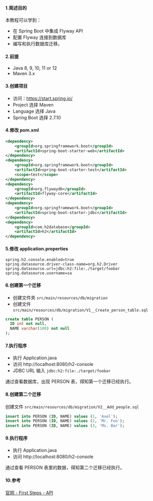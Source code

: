 #### 1.简述目的
本教程可以学到：    
* 在 Spring Boot 中集成 Flyway API
* 配置 Flyway 连接到数据库
* 编写和执行数据库迁移。

#### 2.前提
 * Java 8, 9, 10, 11 or 12
 * Maven 3.x
 
#### 3.创建项目
 * 访问：https://start.spring.io/
 * Project 选择 Maven
 * Language 选择 Java
 * Spring Boot 选择 2.7.10
  
#### 4.修改 pom.xml
```xml
<dependency>
    <groupId>org.springframework.boot</groupId>
    <artifactId>spring-boot-starter-web</artifactId>
</dependency>
<dependency>
    <groupId>org.springframework.boot</groupId>
    <artifactId>spring-boot-starter-test</artifactId>
    <scope>test</scope>
</dependency>
<dependency>
    <groupId>org.flywaydb</groupId>
    <artifactId>flyway-core</artifactId>
</dependency>
<dependency>
    <groupId>org.springframework.boot</groupId>
    <artifactId>spring-boot-starter-jdbc</artifactId>
</dependency>
<dependency>
    <groupId>com.h2database</groupId>
    <artifactId>h2</artifactId>
</dependency>
```

#### 5.修改 application.properties
```
spring.h2.console.enabled=true
spring.datasource.driver-class-name=org.h2.Driver
spring.datasource.url=jdbc:h2:file:./target/foobar
spring.datasource.username=sa
``` 
#### 6.创建第一个迁移
 * 创建文件夹 `src/main/resources/db/migration`
 * 创建文件 `src/main/resources/db/migration/V1__Create_person_table.sql`
```SQL
create table PERSON (
  ID int not null,
  NAME varchar(100) not null
);
```

#### 7.执行程序
 * 执行 Application.java
 * 访问 http://localhost:8080/h2-console
 * JDBC URL 输入 `jdbc:h2:file:./target/foobar` 
 
  通过查看数据库，出现 PERSON 表，得知第一个迁移已经执行。

#### 8.创建第二个迁移
  创建文件 `src/main/resources/db/migration/V2__Add_people.sql`
```SQL
insert into PERSON (ID, NAME) values (1, 'Axel');
insert into PERSON (ID, NAME) values (2, 'Mr. Foo');
insert into PERSON (ID, NAME) values (3, 'Ms. Bar');
```
  
#### 9.执行程序
 * 执行 Application.java
 * 访问 http://localhost:8080/h2-console  
 
  通过查看 PERSON 表里的数据，得知第二个迁移已经执行。

#### 10.参考
 [官网 - First Steps - API](https://documentation.red-gate.com/fd/first-steps-api-184127575.html)
